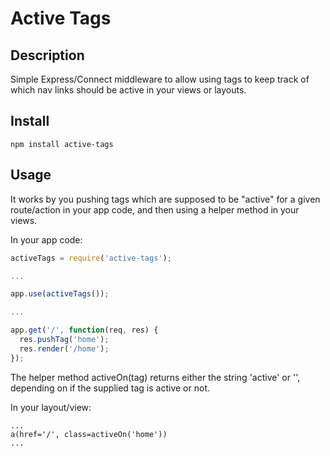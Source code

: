 Active Tags
===========

Description
-----------

Simple Express/Connect middleware to allow using tags to keep track of which nav links should be active in your views or layouts.

Install
-------

`npm install active-tags`

Usage
-----

It works by you pushing tags which are supposed to be "active" for a given route/action in your app code, and then using a helper method in your views.

In your app code:
```javascript
activeTags = require('active-tags');

...

app.use(activeTags());

...

app.get('/', function(req, res) {
  res.pushTag('home');
  res.render('/home');
});

```

The helper method activeOn(tag) returns either the string 'active' or '', depending on if the supplied tag is active or not.

In your layout/view:
```jade
...
a(href='/', class=activeOn('home'))
...
```